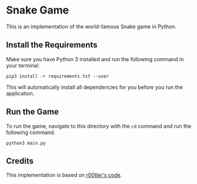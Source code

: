 # Snake Game

This is an implementation of the world-famous Snake game in Python.

## Install the Requirements

Make sure you have Python 3 installed and run the following command in your terminal:

```
pip3 install -r requirements.txt --user
```

This will automatically install all dependencies for you before you run the application.

## Run the Game

To run the game, navigate to this directory with the ```cd``` command and run the following command.

```
python3 main.py
```

## Credits

This implementation is based on [r00tler's code](https://github.com/r00tler/snake-pygame).

